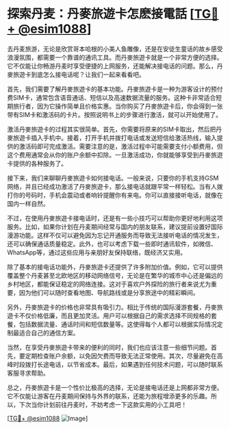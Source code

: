 # 探索丹麦：丹麥旅遊卡怎麽接電話 [[TG💪+ @esim1088](https://t.me/s/esim1088)]

去丹麦旅游，无论是欣赏哥本哈根的小美人鱼雕像，还是在安徒生童话的故乡感受浪漫氛围，都需要一个靠谱的通讯工具。而丹麥旅遊卡就是一个非常方便的选择。它不仅能让你畅游丹麦时享受便捷的上网服务，还能解决接电话的问题。那么，丹麥旅遊卡到底怎么接电话呢？让我们一起来看看吧。

首先，我们需要了解丹麥旅遊卡的基本功能。丹麥旅遊卡是一种为游客设计的预付费SIM卡，通常包含语音通话、短信以及高速数据流量的服务。这种卡非常适合短期旅行者，因为它操作简单且价格实惠。当你购买了丹麥旅遊卡后，你会得到一张带有SIM卡和激活码的卡片。按照说明书上的步骤进行激活，就可以开始使用了。

激活丹麥旅遊卡的过程其实很简单。首先，你需要将原来的SIM卡取出，然后把丹麥旅遊卡插入手机中。接着，打开手机并拨打电话或发送短信给激活热线，输入提供的激活码即可完成激活。需要注意的是，激活过程中可能需要支付小额费用，但这个费用通常会从你的账户余额中扣除。一旦激活成功，你就能够享受到丹麥旅遊卡提供的各种服务了。

接下来，我们来聊聊丹麥旅遊卡如何接电话。一般来说，只要你的手机支持GSM网络，并且已经成功激活了丹麥旅遊卡，那么接电话就跟平常一样轻松。当有人拨打你的号码时，手机会震动或者响铃提醒你有来电。你可以直接接听电话，就像在国内一样自然。

不过，在使用丹麥旅遊卡接电话时，还是有一些小技巧可以帮助你更好地利用这项服务。比如，如果你计划在丹麦期间经常与国内的朋友联系，建议提前设置好国际漫游功能。这样不仅可以避免因为忘记开通服务而导致无法接听电话的情况发生，还可以确保通话质量稳定。此外，也可以考虑下载一些即时通讯软件，如微信、WhatsApp等，通过这些应用与亲朋好友保持联络，既经济又实用。

除了基本的接电话功能外，丹麥旅遊卡还提供了许多附加价值。例如，它可以提供覆盖整个丹麦甚至北欧地区的移动网络信号，无论是在繁华的城市中心还是偏远的乡村地区，都能保证稳定的网络连接。这对于喜欢户外探险的旅行者来说尤为重要，因为他们可以随时查看地图、导航路线或是分享旅途中的精彩瞬间。

另外，丹麥旅遊卡的价格也非常具有吸引力。相比于传统的国际漫游套餐，丹麥旅遊卡不仅价格低廉，而且更加灵活。用户可以根据自己的需求选择不同规格的套餐，包括数据流量、通话时间和短信数量等。这使得每个人都可以根据实际情况定制最适合自己的通信方案。

当然，在享受丹麥旅遊卡带来的便利的同时，我们也应该注意一些细节问题。首先，要定期检查账户余额，以免因欠费而导致无法正常使用。其次，尽量避免在高峰时段拨打长途电话，以节省成本。最后，如果遇到任何技术问题，可以随时联系客服寻求帮助。

总之，丹麥旅遊卡是一个性价比极高的选择，无论是接电话还是上网都非常方便。它不仅能让游客在丹麦期间保持与外界的联系，还能为旅程增添更多的乐趣。所以，下次当你计划前往丹麦时，不妨考虑一下这款实用的小工具吧！

[[TG💪+ @esim1088](https://t.me/s/esim1088) ![Image](https://i.postimg.cc/4NQfJmqS/Snipaste-2025-05-13-00-14-12.png)]